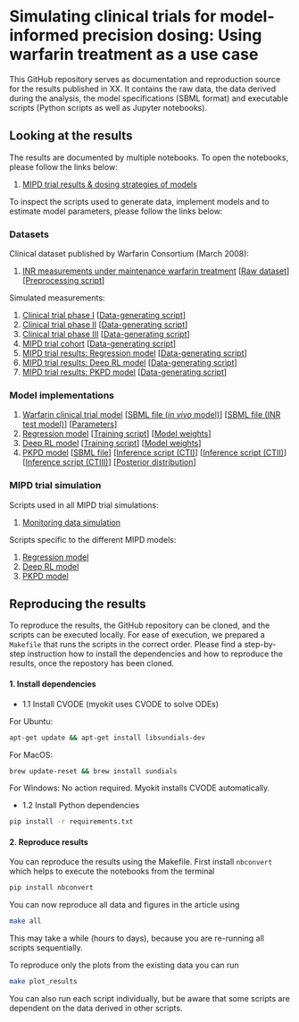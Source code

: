 # Simulating clinical trials for model-informed precision dosing: Using warfarin treatment as a use case

This GitHub repository serves as documentation and reproduction source for the results published in XX. It contains the raw data, the data derived during the analysis, the model specifications (SBML format) and executable scripts (Python scripts as well as Jupyter notebooks).

## Looking at the results

The results are documented by multiple notebooks. To open the notebooks, please follow the links below:

1. [MIPD trial results & dosing strategies of models](https://github.com/DavAug/mipd-warfarin/blob/main/results/1_systems_pharmacology_model/results.ipynb)

To inspect the scripts used to generate data, implement models and to estimate model parameters, please follow the links below:

### Datasets
Clinical dataset published by Warfarin Consortium (March 2008):
1. [INR measurements under maintenance warfarin treatment](https://github.com/DavAug/mipd-warfarin/blob/main/results/data/clinical_warfarin_inr_steady_state.csv) [[Raw dataset](https://github.com/DavAug/mipd-warfarin/blob/main/results/data/raw_data/clinical_steady_state_INR_data_original_data.xls)] [[Preprocessing script](https://github.com/DavAug/mipd-warfarin/blob/main/results/data/prepare_clinical_data.ipynb)]

Simulated measurements:
1. [Clinical trial phase I](https://github.com/DavAug/mipd-warfarin/blob/main/results/data/trial_phase_I.csv) [[Data-generating script](https://github.com/DavAug/mipd-warfarin/blob/main/results/1_systems_pharmacology_model/2_perform_trial_phase_1.py)]
2. [Clinical trial phase II](https://github.com/DavAug/mipd-warfarin/blob/main/results/data/trial_phase_II.csv) [[Data-generating script](https://github.com/DavAug/mipd-warfarin/blob/main/results/1_systems_pharmacology_model/3_perform_trial_phase_2.py)]
3. [Clinical trial phase III](https://github.com/DavAug/mipd-warfarin/blob/main/results/data/trial_phase_III.csv) [[Data-generating script](https://github.com/DavAug/mipd-warfarin/blob/main/results/1_systems_pharmacology_model/4_perform_trial_phase_3.py)]
4. [MIPD trial cohort](https://github.com/DavAug/mipd-warfarin/blob/main/results/data/mipd_trial_cohort.csv) [[Data-generating script](https://github.com/DavAug/mipd-warfarin/blob/main/results/1_systems_pharmacology_model/5_simulate_cohort_for_mipd_trial.py)]
5. [MIPD trial results: Regression model](https://github.com/DavAug/mipd-warfarin/blob/main/results/3_regression_model/mipd_trial_predicted_dosing_regimens_deep_regression.csv) [[Data-generating script](#mipd-trial-simulation)]
6. [MIPD trial results: Deep RL model](https://github.com/DavAug/mipd-warfarin/blob/main/results/4_reinforcement_learning/mipd_trial_predicted_dosing_regimens.csv) [[Data-generating script](#mipd-trial-simulation)]
7. [MIPD trial results: PKPD model](https://github.com/DavAug/mipd-warfarin/blob/main/results/2_semi_mechanistic_model/mipd_trial_predicted_dosing_regimens.csv) [[Data-generating script](#mipd-trial-simulation)]

### Model implementations

1. [Warfarin clinical trial model](https://github.com/DavAug/mipd-warfarin/blob/main/results/1_systems_pharmacology_model/model.py) [[SBML file (*in vivo* model)](https://github.com/DavAug/mipd-warfarin/blob/main/models/wajima_coagulation_model.xml)] [[SBML file (INR test model)](https://github.com/DavAug/mipd-warfarin/blob/main/models/wajima_inr_test_model.xml)] [[Parameters](https://github.com/DavAug/mipd-warfarin/blob/main/models/hartmann_coagulation_model_parameters.csv)]
2. [Regression model](https://github.com/DavAug/mipd-warfarin/blob/main/results/3_regression_model/model.py) [[Training script](https://github.com/DavAug/mipd-warfarin/blob/main/results/3_regression_model/3_calibrate_nn_model_to_trial_phase_3_data.py)] [[Model weights](https://github.com/DavAug/mipd-warfarin/blob/main/results/3_regression_model/model/deep_regression_best.pickle)]
3. [Deep RL model](https://github.com/DavAug/mipd-warfarin/blob/main/results/4_reinforcement_learning/model.py) [[Training script](https://github.com/DavAug/mipd-warfarin/blob/main/results/4_reinforcement_learning/1_calibrate_model.py)] [[Model weights](https://github.com/DavAug/mipd-warfarin/blob/main/results/4_reinforcement_learning/models/dqn_model.pickle)]
4. [PKPD model](https://github.com/DavAug/mipd-warfarin/blob/main/results/2_semi_mechanistic_model/model.py) [[SBML file](https://github.com/DavAug/mipd-warfarin/blob/main/models/hamberg_warfarin_inr_model_with_sensitivities.xml)] [[Inference script (CTI)](https://github.com/DavAug/mipd-warfarin/blob/main/results/2_semi_mechanistic_model/1_calibrate_model_to_trial_phase_1_data.py)] [[Inference script (CTII)](https://github.com/DavAug/mipd-warfarin/blob/main/results/2_semi_mechanistic_model/2_calibrate_model_to_trial_phase_2_data.py)] [[Inference script (CTIII)](https://github.com/DavAug/mipd-warfarin/blob/main/results/2_semi_mechanistic_model/3_calibrate_model_to_trial_phase_3_data.py)] [[Posterior distribution](https://github.com/DavAug/mipd-warfarin/blob/main/results/2_semi_mechanistic_model/posteriors/posterior_trial_phase_III.nc)]

### MIPD trial simulation

Scripts used in all MIPD trial simulations:
1. [Monitoring data simulation](https://github.com/DavAug/mipd-warfarin/blob/main/results/1_systems_pharmacology_model/7_simulate_tdm_data_for_mipd_trial.py)

Scripts specific to the different MIPD models:
1. [Regression model](https://github.com/DavAug/mipd-warfarin/blob/main/results/3_regression_model/4_predict_dosing_regimens_for_mipd_trial_cohort_nn_regression.py)
2. [Deep RL model](https://github.com/DavAug/mipd-warfarin/blob/main/results/4_reinforcement_learning/2_predict_dosing_regimen_for_mipd_trial_cohort.py)
3. [PKPD model](https://github.com/DavAug/mipd-warfarin/blob/main/results/2_semi_mechanistic_model/6_predict_dosing_regimens_for_mipd_cohort_bayesian_optimisation.py)

## Reproducing the results

To reproduce the results, the GitHub repository can be cloned, and the scripts
can be executed locally. For ease of execution, we prepared a `Makefile` that
runs the scripts in the correct order. Please find a step-by-step instruction
how to install the dependencies and how to reproduce the results, once the
repostory has been cloned.

#### 1. Install dependencies

- 1.1 Install CVODE (myokit uses CVODE to solve ODEs)

For Ubuntu:
```bash
apt-get update && apt-get install libsundials-dev
```
For MacOS:
 ```bash
brew update-reset && brew install sundials
```
For Windows:
    No action required. Myokit installs CVODE automatically.

- 1.2 Install Python dependencies

```bash
pip install -r requirements.txt
```

#### 2. Reproduce results

You can reproduce the results using the Makefile. First install ``nbconvert`` which helps to execute the notebooks from the terminal

```bash
pip install nbconvert
```

You can now reproduce all data and figures in the article using
```bash
make all
```

This may take a while (hours to days), because you are re-running all scripts
sequentially.

To reproduce only the plots from the existing data you can run

```bash
make plot_results
```

You can also run each script individually, but be aware that some scripts are
dependent on the data derived in other scripts.
